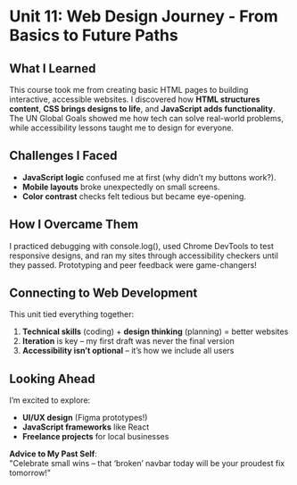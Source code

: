 # Unit 11: Web Design Journey - From Basics to Future Paths  

## What I Learned  
This course took me from creating basic HTML pages to building interactive, accessible websites. I discovered how **HTML structures content**, **CSS brings designs to life**, and **JavaScript adds functionality**. The UN Global Goals showed me how tech can solve real-world problems, while accessibility lessons taught me to design for everyone.  

## Challenges I Faced  
- **JavaScript logic** confused me at first (why didn’t my buttons work?).  
- **Mobile layouts** broke unexpectedly on small screens.  
- **Color contrast** checks felt tedious but became eye-opening.  

## How I Overcame Them  
I practiced debugging with console.log(), used Chrome DevTools to test responsive designs, and ran my sites through accessibility checkers until they passed. Prototyping and peer feedback were game-changers!  

## Connecting to Web Development  
This unit tied everything together:  
1. **Technical skills** (coding) + **design thinking** (planning) = better websites  
2. **Iteration** is key – my first draft was never the final version  
3. **Accessibility isn’t optional** – it’s how we include all users  

## Looking Ahead  
I’m excited to explore:  
- **UI/UX design** (Figma prototypes!)  
- **JavaScript frameworks** like React  
- **Freelance projects** for local businesses  

**Advice to My Past Self**:  
"Celebrate small wins – that ‘broken’ navbar today will be your proudest fix tomorrow!"  
